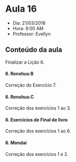 # Aula 16

+ Dia: 21/03/2018
+ Hora: 9:00 AM
+ Professor: Evellyn

## Conteúdo da aula

Finalizar a Lição 6.

#### 6. Renshuu B

Correção do Exercício 7.

#### 6. Renshuu C

Correção dos exercícios 1 ao 3.

#### 6. Exercícios de Final de livro

Correção dos exercícios 1 ao 6.

#### 6. Mondai

Correção dos exercícios 1 e 2.
